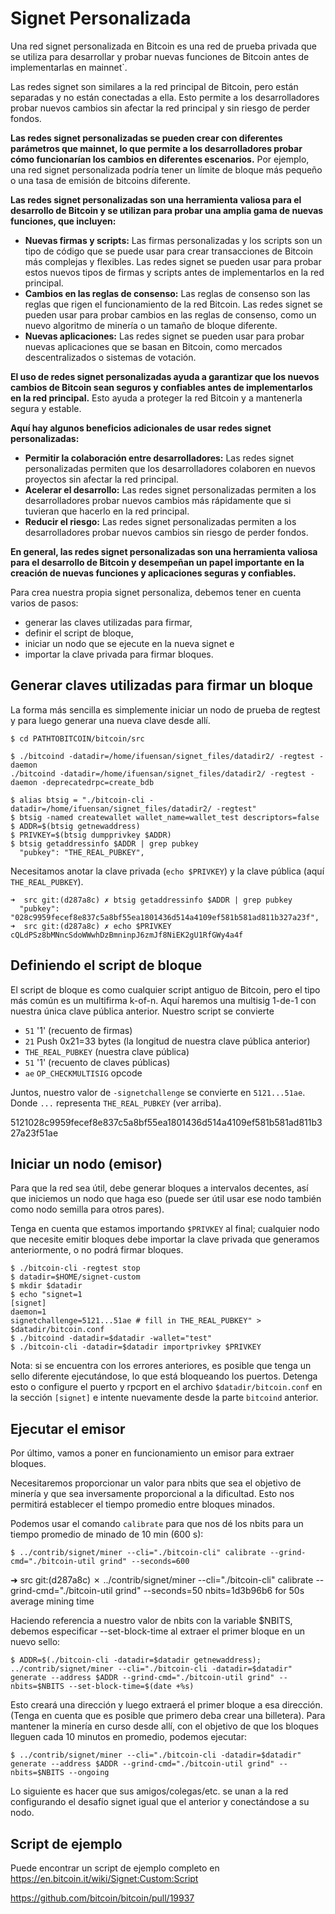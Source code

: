 # Signet Personalizada #

Una red signet personalizada en Bitcoin es una red de prueba privada que se utiliza para desarrollar y probar nuevas funciones de Bitcoin antes de implementarlas en mainnet`. 

Las redes signet son similares a la red principal de Bitcoin, pero están separadas y no están conectadas a ella. Esto permite a los desarrolladores probar nuevos cambios sin afectar la red principal y sin riesgo de perder fondos.

**Las redes signet personalizadas se pueden crear con diferentes parámetros que mainnet, lo que permite a los desarrolladores probar cómo funcionarían los cambios en diferentes escenarios.** Por ejemplo, una red signet personalizada podría tener un límite de bloque más pequeño o una tasa de emisión de bitcoins diferente.

**Las redes signet personalizadas son una herramienta valiosa para el desarrollo de Bitcoin y se utilizan para probar una amplia gama de nuevas funciones, que incluyen:**

* **Nuevas firmas y scripts:** Las firmas personalizadas y los scripts son un tipo de código que se puede usar para crear transacciones de Bitcoin más complejas y flexibles. Las redes signet se pueden usar para probar estos nuevos tipos de firmas y scripts antes de implementarlos en la red principal.
* **Cambios en las reglas de consenso:** Las reglas de consenso son las reglas que rigen el funcionamiento de la red Bitcoin. Las redes signet se pueden usar para probar cambios en las reglas de consenso, como un nuevo algoritmo de minería o un tamaño de bloque diferente.
* **Nuevas aplicaciones:** Las redes signet se pueden usar para probar nuevas aplicaciones que se basan en Bitcoin, como mercados descentralizados o sistemas de votación.

**El uso de redes signet personalizadas ayuda a garantizar que los nuevos cambios de Bitcoin sean seguros y confiables antes de implementarlos en la red principal.** Esto ayuda a proteger la red Bitcoin y a mantenerla segura y estable.

**Aquí hay algunos beneficios adicionales de usar redes signet personalizadas:**

* **Permitir la colaboración entre desarrolladores:** Las redes signet personalizadas permiten que los desarrolladores colaboren en nuevos proyectos sin afectar la red principal.
* **Acelerar el desarrollo:** Las redes signet personalizadas permiten a los desarrolladores probar nuevos cambios más rápidamente que si tuvieran que hacerlo en la red principal.
* **Reducir el riesgo:** Las redes signet personalizadas permiten a los desarrolladores probar nuevos cambios sin riesgo de perder fondos.

**En general, las redes signet personalizadas son una herramienta valiosa para el desarrollo de Bitcoin y desempeñan un papel importante en la creación de nuevas funciones y aplicaciones seguras y confiables.**

Para crea nuestra propia signet personaliza, debemos tener en cuenta varios de pasos: 
- generar las claves utilizadas para firmar, 
- definir el script de bloque, 
- iniciar un nodo que se ejecute en la nueva signet e 
- importar la clave privada para firmar bloques.


## Generar claves utilizadas para firmar un bloque

La forma más sencilla es simplemente iniciar un nodo de prueba de regtest y para luego generar una nueva clave desde allí.

```
$ cd PATHTOBITCOIN/bitcoin/src

$ ./bitcoind -datadir=/home/ifuensan/signet_files/datadir2/ -regtest -daemon
./bitcoind -datadir=/home/ifuensan/signet_files/datadir2/ -regtest -daemon -deprecatedrpc=create_bdb

$ alias btsig = "./bitcoin-cli -datadir=/home/ifuensan/signet_files/datadir2/ -regtest"
$ btsig -named createwallet wallet_name=wallet_test descriptors=false
$ ADDR=$(btsig getnewaddress)
$ PRIVKEY=$(btsig dumpprivkey $ADDR)
$ btsig getaddressinfo $ADDR | grep pubkey
  "pubkey": "THE_REAL_PUBKEY",
```
Necesitamos anotar la clave privada (`echo $PRIVKEY`) y la clave pública (aquí `THE_REAL_PUBKEY`).

```
➜  src git:(d287a8c) ✗ btsig getaddressinfo $ADDR | grep pubkey
  "pubkey": "028c9959fecef8e837c5a8bf55ea1801436d514a4109ef581b581ad811b327a23f",
➜  src git:(d287a8c) ✗ echo $PRIVKEY
cQLdPSz8bMNncSdoWWwhDzBmninpJ6zmJf8NiEK2gU1RfGWy4a4f
```


## Definiendo el script de bloque 

El script de bloque es como cualquier script antiguo de Bitcoin, pero el tipo más común es un multifirma k-of-n. 
Aquí haremos una multisig 1-de-1 con nuestra única clave pública anterior. Nuestro script se convierte

* `51` '1' (recuento de firmas)
* `21` Push 0x21=33 bytes (la longitud de nuestra clave pública anterior)
* `THE_REAL_PUBKEY` (nuestra clave pública)
* `51` '1' (recuento de claves públicas)
* `ae` `OP_CHECKMULTISIG` opcode

Juntos, nuestro valor de `-signetchallenge` se convierte en `5121...51ae`. Donde `...` representa `THE_REAL_PUBKEY` (ver arriba).

5121028c9959fecef8e837c5a8bf55ea1801436d514a4109ef581b581ad811b327a23f51ae

## Iniciar un nodo (emisor) ##
Para que la red sea útil, debe generar bloques a intervalos decentes, así que iniciemos un nodo que haga eso (puede ser útil usar ese nodo también como nodo semilla para otros pares).

Tenga en cuenta que estamos importando `$PRIVKEY` al final; cualquier nodo que necesite emitir bloques debe importar la clave privada que generamos anteriormente, o no podrá firmar bloques.

```
$ ./bitcoin-cli -regtest stop
$ datadir=$HOME/signet-custom
$ mkdir $datadir
$ echo "signet=1
[signet]
daemon=1
signetchallenge=5121...51ae # fill in THE_REAL_PUBKEY" > $datadir/bitcoin.conf
$ ./bitcoind -datadir=$datadir -wallet="test"
$ ./bitcoin-cli -datadir=$datadir importprivkey $PRIVKEY
```

Nota: si se encuentra con los errores anteriores, es posible que tenga un sello diferente ejecutándose, lo que está bloqueando los puertos. Detenga esto o configure el puerto y rpcport en el archivo `$datadir/bitcoin.conf` en la sección `[signet]` e intente nuevamente desde la parte `bitcoind` anterior.

## Ejecutar el emisor ##
Por último, vamos a poner en funcionamiento un emisor para extraer bloques.

Necesitaremos proporcionar un valor para nbits que sea el objetivo de minería y que sea inversamente proporcional a la dificultad. Esto nos permitirá establecer el tiempo promedio entre bloques minados.

Podemos usar el comando `calibrate` para que nos dé los nbits para un tiempo promedio de minado de 10 min (600 s):
```
$ ../contrib/signet/miner --cli="./bitcoin-cli" calibrate --grind-cmd="./bitcoin-util grind" --seconds=600
```
➜  src git:(d287a8c) ✗ ../contrib/signet/miner --cli="./bitcoin-cli" calibrate --grind-cmd="./bitcoin-util grind" --seconds=50
nbits=1d3b96b6 for 50s average mining time

Haciendo referencia a nuestro valor de nbits con la variable $NBITS, debemos especificar --set-block-time al extraer el primer bloque en un nuevo sello:
```
$ ADDR=$(./bitcoin-cli -datadir=$datadir getnewaddress); ../contrib/signet/miner --cli="./bitcoin-cli -datadir=$datadir" generate --address $ADDR --grind-cmd="./bitcoin-util grind" --nbits=$NBITS --set-block-time=$(date +%s)
```

Esto creará una dirección y luego extraerá el primer bloque a esa dirección. (Tenga en cuenta que es posible que primero deba crear una billetera).
Para mantener la minería en curso desde allí, con el objetivo de que los bloques lleguen cada 10 minutos en promedio, podemos ejecutar:
```
$ ../contrib/signet/miner --cli="./bitcoin-cli -datadir=$datadir" generate --address $ADDR --grind-cmd="./bitcoin-util grind" --nbits=$NBITS --ongoing
```
Lo siguiente es hacer que sus amigos/colegas/etc. se unan a la red configurando el desafío signet igual que el anterior y conectándose a su nodo.

## Script de ejemplo ##
Puede encontrar un script de ejemplo completo en https://en.bitcoin.it/wiki/Signet:Custom:Script

https://github.com/bitcoin/bitcoin/pull/19937


